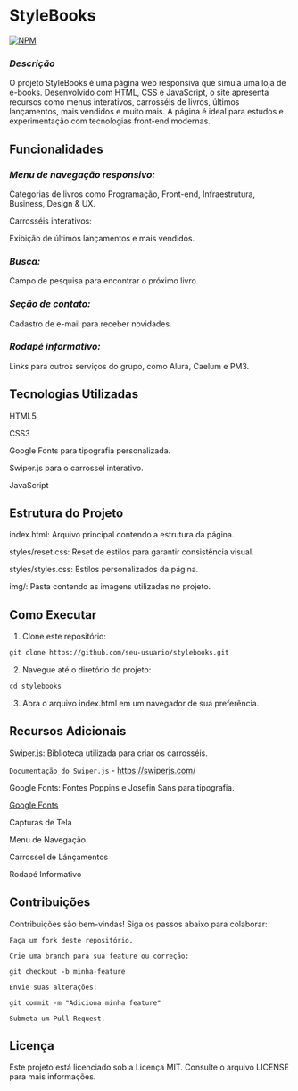 # StyleBooks

[![NPM](https://img.shields.io/npm/l/react)](https://github.com/LuisFNascimento/portifolio_luis_fernando/blob/main/LICENSE)

### ***Descrição***

O projeto StyleBooks é uma página web responsiva que simula uma loja de e-books. Desenvolvido com HTML, CSS e JavaScript, o site apresenta recursos como menus interativos, carrosséis de livros, últimos lançamentos, mais vendidos e muito mais. A página é ideal para estudos e experimentação com tecnologias front-end modernas.

## Funcionalidades

### ***Menu de navegação responsivo:***

Categorias de livros como Programação, Front-end, Infraestrutura, Business, Design & UX.

Carrosséis interativos:

Exibição de últimos lançamentos e mais vendidos.

### ***Busca:***

Campo de pesquisa para encontrar o próximo livro.

### ***Seção de contato:***

Cadastro de e-mail para receber novidades.

### ***Rodapé informativo:***

Links para outros serviços do grupo, como Alura, Caelum e PM3.

## Tecnologias Utilizadas

HTML5

CSS3

Google Fonts para tipografia personalizada.

Swiper.js para o carrossel interativo.

JavaScript

## Estrutura do Projeto

index.html: Arquivo principal contendo a estrutura da página.

styles/reset.css: Reset de estilos para garantir consistência visual.

styles/styles.css: Estilos personalizados da página.

img/: Pasta contendo as imagens utilizadas no projeto.

## Como Executar

1. Clone este repositório:

``` HTML
git clone https://github.com/seu-usuario/stylebooks.git
```

2. Navegue até o diretório do projeto:

```HTML
cd stylebooks
```

3. Abra o arquivo index.html em um navegador de sua preferência.

## Recursos Adicionais

Swiper.js: Biblioteca utilizada para criar os carrosséis.

``Documentação do Swiper.js`` - https://swiperjs.com/

Google Fonts: Fontes Poppins e Josefin Sans para tipografia.

[Google Fonts](https://fonts.google.com/)

Capturas de Tela

Menu de Navegação

Carrossel de Lánçamentos

Rodapé Informativo

## Contribuições

Contribuições são bem-vindas! Siga os passos abaixo para colaborar:
``` 
Faça um fork deste repositório.

Crie uma branch para sua feature ou correção:

git checkout -b minha-feature

Envie suas alterações:

git commit -m "Adiciona minha feature"

Submeta um Pull Request.
```

## Licença

Este projeto está licenciado sob a Licença MIT. Consulte o arquivo LICENSE para mais informações.

